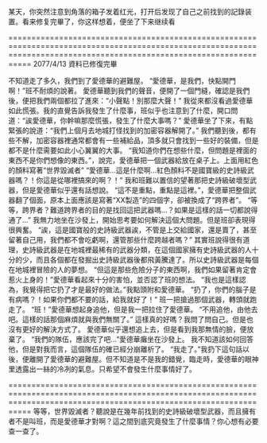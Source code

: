 某天，你突然注意到角落的箱子发着红光，打开后发现了自己之前找到的記錄装置。看来修复完畢了，你这样想着，便坐了下来继续看

=======================================================================================================================================================================
2077/4/13
資料已修復完畢

不知道走了多久，我們到了愛德華的避難屋。
“愛德華，是我們，快點開門啊！”班不耐煩的說著。
愛德華聽到我們的聲音，便開了一個門縫，確認是我們後，便把我們兩個都拉了進來：“小聲點！別那麼大聲！”
我從來都沒看過愛德華如此慌張。我的直覺告訴我發生了什麼事，班似乎也注意到了什麼，開口問道：“誒愛德華，你幹嘛那麼慌張，發生了什麼大事嗎？”
愛德華坐了下來，有點緊張的說道：“我們上個月去地城打怪找到的加密容器解開了。”
我們聽到後，都有些不解，加密容器裡通常都會有一些補給品，頂多就只會找到一些好的裝備，但是都不是什麼需要如此小心翼翼的大事。
“我知道你們在想些什麼，但問題是裡面的東西不是你們想像的東西。”，說完，愛德華把一個武器給放在桌子上。上面用紅色的顏料寫著“世界毀滅者”
“愛德華...這是什麼啊...紅色顏料不是國寶級的史詩級武器嗎？！你這是從哪裡搞來的啊？！”
我和班難以置信的望著那把史詩級破壞型武器，但是愛德華似乎還有話想說。
“這不是重點，重點是這裡。”，愛德華把整個武器翻了個面，原本上面應該是寫著“XX製造”的四個字，卻被換成了“跨界者”。
“等等，跨界者？難道跨界者的目的是找回這把武器嗎...？如果是這樣的話一切都說得通了...”
我無力地坐在沙發上，開始思考要如何解決這個大問題。但是班卻表現得很興奮。
“誒，這是國寶般的史詩級武器誒，不管是上交給國家，還是賣了，甚至留著自己用，我們都不會吃虧啊，還管那些什麼跨越者嗎？”
其實班說得很有道理，史詩級武器是在地城裡最稀有的武器分類，在這個國家擁有史詩級武器的人十分的少，而且各個都在發掘出史詩級武器後都飛黃騰達了。所以史詩級武器是每個在地城裡冒險的人的夢想。
“但這是那些危險分子的東西啊，我們如果留著肯定會惹火上身的！”愛德華看起來十分的害怕，並否認了班的想法。
“我也是這樣認為，我覺得把它扔了才是最好的做法。”我點頭附和愛德華。
“扔了，你們的腦子是有病嗎？！如果你們都不要的話，給我就好了！”
班一把搶過那個武器，轉頭就跑走了。
“班！”愛德華想起身追他，但是我一把拉住了愛德華。
“不用追他，由他去吧。這樣的話那個麻煩就與我們無關了。”
這樣真的好嗎？我問了問自己。但是也沒有更好的解決方式了。
愛德華似乎還想追上去，但是看到我那無情的臉，便放棄了。
“我們的隊伍，應該完了吧...”愛德華癱坐在沙發上。
我不知道該如何回答他，但是對我而言，這個隊伍的確已經分崩離析了。
“我走了。”我扔下這句話以後，便離開了愛德華的避難屋。但不知道是不是我的錯覺，臨走時，愛德華的眼神里透露出一絲的冷冽的氣息。只希望不會發生什麼事情好了。

=======================================================================================================================================================================
等等，世界毀滅者？聽說是在幾年前找到的史詩級破壞型武器，而且擁有者不是叫班，而是愛德華才對啊？這之間到底究竟發生了什麼事情？你心想有必要查一查了。
